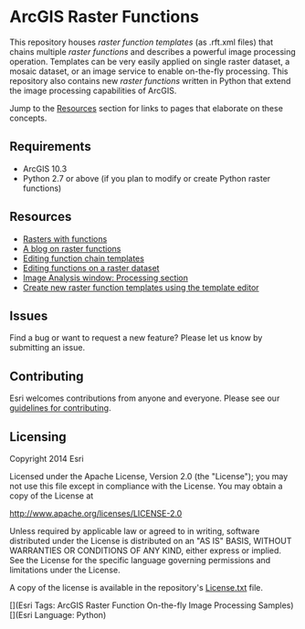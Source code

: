# ArcGIS Raster Functions

This repository houses *raster function templates* (as .rft.xml files) that chains multiple *raster functions* and describes a powerful image processing operation. Templates can be very easily applied on single raster dataset, a mosaic dataset, or an image service to enable on-the-fly processing. This repository also contains new *raster functions* written in Python that extend the image processing capabilities of ArcGIS. 

Jump to the [Resources](https://github.com/ArcGIS/raster-functions/blob/master/README.md#resources) section for links to pages that elaborate on these concepts.

## Requirements

* ArcGIS 10.3
* Python 2.7 or above (if you plan to modify or create Python raster functions) 

## Resources

* [Rasters with functions](http://resources.arcgis.com/en/help/main/10.2/index.html#//009t0000000m000000)
* [A blog on raster functions](http://blogs.esri.com/esri/arcgis/2010/08/10/raster-functions/)
* [Editing function chain templates](http://resources.arcgis.com/en/help/main/10.2/index.html#//009t000001zn000000)
* [Editing functions on a raster dataset](http://resources.arcgis.com/en/help/main/10.2/index.html#/Editing_functions_on_a_raster_dataset/009t000001zs000000/)
* [Image Analysis window: Processing section](http://resources.arcgis.com/en/help/main/10.2/index.html#//009t000000m7000000)
* [Create new raster function templates using the template editor](http://resources.arcgis.com/en/help/main/10.2/index.html#//009t00000234000000)

## Issues

Find a bug or want to request a new feature?  Please let us know by submitting an issue.

## Contributing

Esri welcomes contributions from anyone and everyone. Please see our [guidelines for contributing](https://github.com/esri/contributing).

## Licensing
Copyright 2014 Esri

Licensed under the Apache License, Version 2.0 (the "License");
you may not use this file except in compliance with the License.
You may obtain a copy of the License at

   http://www.apache.org/licenses/LICENSE-2.0

Unless required by applicable law or agreed to in writing, software
distributed under the License is distributed on an "AS IS" BASIS,
WITHOUT WARRANTIES OR CONDITIONS OF ANY KIND, either express or implied.
See the License for the specific language governing permissions and
limitations under the License.

A copy of the license is available in the repository's [License.txt](https://github.com/ArcGIS/raster-functions/blob/master/License.txt) file.

[](Esri Tags: ArcGIS Raster Function On-the-fly Image Processing Samples)
[](Esri Language: Python)​
